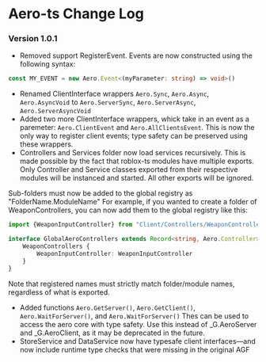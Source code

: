 # Aero-ts Change Log

### Version 1.0.1
- Removed support RegisterEvent. Events are now constructed using the following syntax:
```ts
const MY_EVENT = new Aero.Event<(myParameter: string) => void>()
```
- Renamed ClientInterface wrappers `Aero.Sync`, `Aero.Async`, `Aero.AsyncVoid` to `Aero.ServerSync`, `Aero.ServerAsync`, `Aero.ServerAsyncVoid`
- Added two more ClientInterface wrappers, whick take in an event as a paremeter: `Aero.ClientEvent` and `Aero.AllClientsEvent`. This is now the only way to register client events; type safety can be preserved using these wrappers.
- Controllers and Services folder now load services recursively. This is made possible by the fact that roblox-ts modules have multiple exports.
Only Controller and Service classes exported from their respective modules will be instanced and started. All other exports will be ignored.

Sub-folders must now be added to the global registry as "FolderName.ModuleName"
For example, if you wanted to create a folder of WeaponControllers, you can now add them to the global registry like this:
```ts
import {WeaponInputController} from "Client/Controllers/WeaponControllers/WeaponInputController"

interface GlobalAeroControllers extends Record<string, Aero.Controller> {
    WeaponControllers {
        WeaponInputController: WeaponInputController
    }
}
```
Note that registered names must strictly match folder/module names, regardless of what is exported.
- Added functions `Aero.GetServer()`, `Aero.GetClient()`, `Aero.WaitForServer()`, and `Aero.WaitForServer()`
Thes can be used to access the aero core with type safety. Use this instead of _G.AeroServer and _G.AeroClient, as it may be deprecated in the future.
- StoreService and DataService now have typesafe client interfaces—and now include runtime type checks that were missing in the original AGF